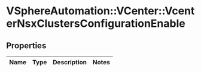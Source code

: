 # VSphereAutomation::VCenter::VcenterNsxClustersConfigurationEnable

## Properties
Name | Type | Description | Notes
------------ | ------------- | ------------- | -------------


